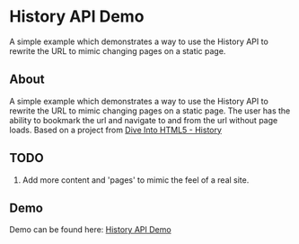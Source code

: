 # History API Demo

A simple example which demonstrates a way to use the History API to rewrite the URL to mimic changing pages on a static page.

## About

A simple example which demonstrates a way to use the History API to rewrite the URL to mimic changing pages on a static page. The user has the ability to bookmark the url and navigate to and from the url without page loads. Based on a project from [Dive Into HTML5 - History](http://diveintohtml5.info/history.html)

## TODO

1. Add more content and 'pages' to mimic the feel of a real site.

## Demo

Demo can be found here: [History API Demo]()
